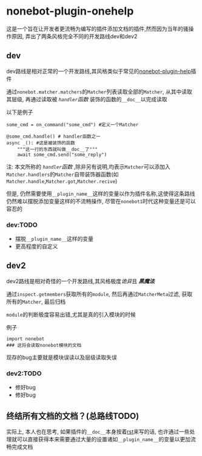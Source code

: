 # nonebot-plugin-onehelp

这是一个旨在让开发者更流畅为编写的插件添加文档的插件,然而因为当年的骚操作原因, 弄出了两条风格完全不同的开发路线dev和dev2

## dev

dev路线是相对正常的一个开发路线,其风格类似于常见的[nonebot-plugin-help](https://github.com/XZhouQD/nonebot-plugin-help)插件

通过`nonebot.matcher.matchers`的`Matcher`列表读取全部的`Matcher`, 从其中读取其层级, 再通过读取被 *`handler`函数* 装饰的函数的`__doc__`以完成读取

以下是例子

```python3
some_cmd = on_command("some_cmd") #定义一个Matcher

@some_cmd.handle() # handler函数之一
async _(): #这是被装饰的函数
    """这一行的东西就叫做__doc__了"""
    await some_cmd.send("some_reply")
```

注: 本文所称的 *`handler`函数* ,除非另有说明,均表示`Matcher`可以添加入`Matcher.handlers`的`Matcher`自带装饰器函数(如`Matcher.handle`,`Matcher.got`,`Matcher.recive`)

但是, 仍然需要使用`__plugin_name__`这样的变量以作为插件名称,这使得这条路线仍然难以摆脱添加变量这样的不流畅操作, 尽管在`nonebot1`时代这种变量还是可以容忍的

### dev:TODO

+ 摆脱`__plugin_name__`这样的变量
+ 更高程度的自定义

## dev2 

dev2路线是相对奇怪的一个开发路线,其风格极度*诡异*且 ***黑魔法***

通过`inspect.getmembers`获取所有的`module`, 然后再通过`MatcherMeta`过滤, 获取所有的`Matcher`, 最后归档

`module`的判断极度容易出错,尤其是真的引入模块的时候

例子

```python3
import nonebot
### 这将会读取nonebot模块的文档
```

现存的bug主要就是模块误读以及层级读取失误

### dev2:TODO

+ 修好bug
+ 修好bug

## 终结所有文档的文档？(总路线TODO)

实际上, 本人也在思考, 如果插件的`__doc__`本身按着[rst](https://docutils.sourceforge.io/rst.html)来写的话, 也许通过一些处理就可以直接获得本来需要通过大量的设置诸如`__plugin_name__`的变量以更加流畅完成文档